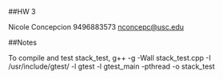 ##HW 3

Nicole Concepcion
9496883573
nconcepc@usc.edu

##Notes

To compile and test stack_test,
g++ -g -Wall stack_test.cpp -I /usr/include/gtest/ -l gtest -l gtest_main -pthread -o stack_test